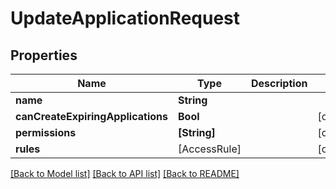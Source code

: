 # UpdateApplicationRequest

## Properties
Name | Type | Description | Notes
------------ | ------------- | ------------- | -------------
**name** | **String** |  | 
**canCreateExpiringApplications** | **Bool** |  | [optional] 
**permissions** | **[String]** |  | [optional] 
**rules** | [AccessRule] |  | [optional] 

[[Back to Model list]](../README.md#documentation-for-models) [[Back to API list]](../README.md#documentation-for-api-endpoints) [[Back to README]](../README.md)


